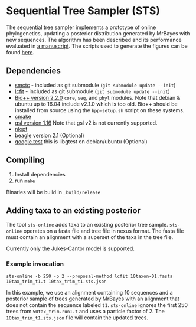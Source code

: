 Sequential Tree Sampler (STS)
=============================

The sequential tree sampler implements a prototype of online phylogenetics, updating a posterior distribution generated by MrBayes with new sequences.
The algorithm has been described and its performance evaluated in [a manuscript][preprint].
The scripts used to generate the figures can be found [here](https://github.com/OnlinePhylo/sts-online-experiments).

## Dependencies

* [smctc][smctc] - included as git submodule (`git submodule update --init`)
* [lcfit][lcfit] - included as git submodule (`git submodule update --init`)
* [Bio++ version 2.2.0][bpp] `core`, `seq`, and `phyl` modules. Note that debian & ubuntu up to 16.04 include v2.1.0 which is too old. Bio++ should be installed from source using the `bpp-setup.sh` script on these systems.
* [cmake][cmake]
* [gsl version 1.16][gsl] Note that gsl v2 is not currently supported.
* [nlopt][nlopt]
* [beagle][beagle] version 2.1 (Optional)
* [google test][gtest] this is libgtest on debian/ubuntu (Optional)

## Compiling

1. Install dependencies
2. run `make`

Binaries will be build in `_build/release`

## Adding taxa to an existing posterior

The tool `sts-online` adds taxa to an existing posterior tree sample.
`sts-online` operates on a fasta file and tree file in nexus format.
The fasta file must contain an alignment with a superset of the taxa in the tree file.

Currently only the Jukes-Cantor model is supported.

### Example invocation

    sts-online -b 250 -p 2 --proposal-method lcfit 10taxon-01.fasta 10tax_trim_t1.t 10tax_trim_t1.sts.json

In this example, we use an alignment containing 10 sequences and a posterior sample of trees generated by MrBayes with an alignment that does not contain the sequence labeled `t1`.
`sts-online` ignores the first 250 trees from `50tax_trim.run1.t` and  uses a particle factor of 2. The `10tax_trim_t1.sts.json` file will contain the updated trees.



[preprint]: http://biorxiv.org/content/early/2017/06/02/145219
[smctc]: http://www2.warwick.ac.uk/fac/sci/statistics/staff/academic-research/johansen/smctc/
[lcfit]: http://github.com/matsengrp/lcfit/
[beagle]: https://code.google.com/p/beagle-lib/
[bpp]: http://biopp.univ-montp2.fr/
[cmake]: http://www.cmake.org/
[gsl]: https://www.gnu.org/software/gsl/
[nlopt]: http://ab-initio.mit.edu/wiki/index.php/NLopt
[gtest]: https://github.com/google/googletest


